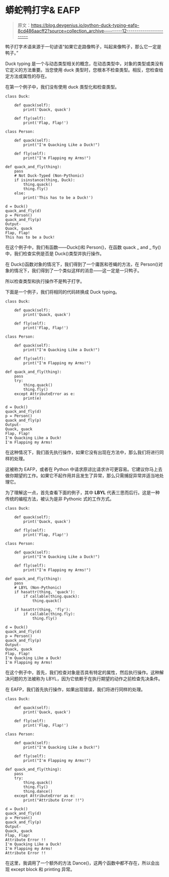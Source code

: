 # 蟒蛇鸭打字& EAFP

> 原文：<https://blog.devgenius.io/python-duck-typing-eafp-8cd486aacff2?source=collection_archive---------12----------------------->

鸭子打字术语来源于一句谚语“如果它走路像鸭子，叫起来像鸭子，那么它一定是鸭子。”

Duck typing 是一个与动态类型相关的概念，在动态类型中，对象的类型或类没有它定义的方法重要。当您使用 duck 类型时，您根本不检查类型。相反，您检查给定方法或属性的存在。

在第一个例子中，我们没有使用 duck 类型化和检查类型。

```
class Duck:

    def quack(self):
        print('Quack, quack')

    def fly(self):
        print('Flap, Flap!')

class Person:

    def quack(self):
        print("I'm Quacking Like a Duck!")

    def fly(self):
        print("I'm Flapping my Arms!")

def quack_and_fly(thing):
    pass
    # Not Duck-Typed (Non-Pythonic)
    if isinstance(thing, Duck):
        thing.quack()
        thing.fly()
    else:
        print('This has to be a Duck!')

d = Duck()
quack_and_fly(d)
p = Person()
quack_and_fly(p)
Output-
Quack, quack
Flap, Flap!
This has to be a Duck!
```

在这个例子中，我们有函数——Duck()和 Person()，在函数 quack _ and _ fly()中，我们检查实例是否是 Duck()类型并执行操作。

在 Duck()函数对象的情况下，我们得到了一个庸医和苍蝇的方法，在 Person()对象的情况下，我们得到了一个类似这样的消息——这一定是一只鸭子。

所以检查类型和执行操作不是鸭子打字。

下面是一个例子，我们将相同的代码转换成 Duck typing。

```
class Duck:

    def quack(self):
        print('Quack, quack')

    def fly(self):
        print('Flap, Flap!')

class Person:

    def quack(self):
        print("I'm Quacking Like a Duck!")

    def fly(self):
        print("I'm Flapping my Arms!")

def quack_and_fly(thing):
    pass
    try:
        thing.quack()
        thing.fly()
    except AttributeError as e:
        print(e)

d = Duck()
quack_and_fly(d)
p = Person()
quack_and_fly(p)
Output-
Quack, quack
Flap, Flap!
I'm Quacking Like a Duck!
I'm Flapping my Arms!
```

在这种情况下，我们首先执行操作，如果它没有出现在方法中，那么我们将进行同样的处理。

这被称为 EAFP，或者在 Python 中请求原谅比请求许可更容易。它建议你马上去做你期望的工作。如果它不起作用并且发生了异常，那么只需捕捉异常并适当地处理它。

为了理解这一点，首先查看下面的例子，其中 **LBYL** 代表三思而后行。这是一种传统的编程方法，被认为是非 Pythonic 式的工作方式。

```
class Duck:

    def quack(self):
        print('Quack, quack')

    def fly(self):
        print('Flap, Flap!')

class Person:

    def quack(self):
        print("I'm Quacking Like a Duck!")

    def fly(self):
        print("I'm Flapping my Arms!")

def quack_and_fly(thing):
    pass
    # LBYL (Non-Pythonic)
    if hasattr(thing, 'quack'):
        if callable(thing.quack):
            thing.quack()

    if hasattr(thing, 'fly'):
        if callable(thing.fly):
            thing.fly()

d = Duck()
quack_and_fly(d)
p = Person()
quack_and_fly(p)
Output-
Quack, quack
Flap, Flap!
I'm Quacking Like a Duck!
I'm Flapping my Arms!
```

在这个例子中，首先，我们检查对象是否具有特定的属性，然后执行操作。这种解决问题的方法被称为 LBYL，因为它依赖于在执行期望的动作之前检查先决条件。

在 EAFP，我们首先执行操作，如果出现错误，我们将进行同样的处理。

```
class Duck:

    def quack(self):
        print('Quack, quack')

    def fly(self):
        print('Flap, Flap!')

class Person:

    def quack(self):
        print("I'm Quacking Like a Duck!")

    def fly(self):
        print("I'm Flapping my Arms!")

def quack_and_fly(thing):
    pass
    try:
        thing.quack()
        thing.fly()
        thing.dance()
    except AttributeError as e:
        print("Attribute Error !!")

d = Duck()
quack_and_fly(d)
p = Person()
quack_and_fly(p)
Output-
Quack, quack
Flap, Flap!
Attribute Error !!
I'm Quacking Like a Duck!
I'm Flapping my Arms!
Attribute Error !!
```

在这里，我调用了一个额外的方法 Dance()，这两个函数中都不存在，所以会出现 except block 和 printing 异常。